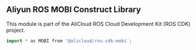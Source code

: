 ## Aliyun ROS MOBI Construct Library

This module is part of the AliCloud ROS Cloud Development Kit (ROS CDK) project.

```go
import * as MOBI from '@alicloud/ros-cdk-mobi';
```
